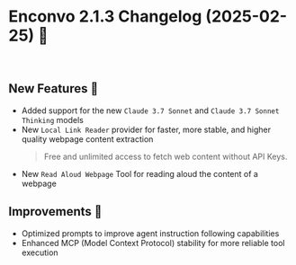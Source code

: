 # Enconvo 2.1.3 Changelog (2025-02-25) 🚀

<br/>

## New Features 🎉

- Added support for the new `Claude 3.7 Sonnet` and `Claude 3.7 Sonnet Thinking` models
- New `Local Link Reader` provider for faster, more stable, and higher quality webpage content extraction
  > Free and unlimited access to fetch web content without API Keys.
- New `Read Aloud Webpage` Tool for reading aloud the content of a webpage

## Improvements 🔧

- Optimized prompts to improve agent instruction following capabilities
- Enhanced MCP (Model Context Protocol) stability for more reliable tool execution
